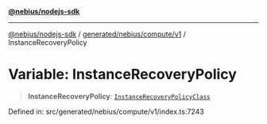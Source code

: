 [**@nebius/nodejs-sdk**](../../../../../README.md)

***

[@nebius/nodejs-sdk](../../../../../README.md) / [generated/nebius/compute/v1](../README.md) / InstanceRecoveryPolicy

# Variable: InstanceRecoveryPolicy

> **InstanceRecoveryPolicy**: [`InstanceRecoveryPolicyClass`](../type-aliases/InstanceRecoveryPolicyClass.md)

Defined in: src/generated/nebius/compute/v1/index.ts:7243
